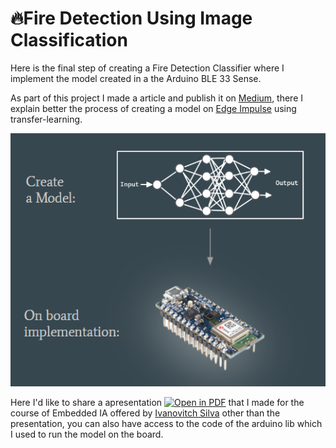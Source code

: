 # 🔥Fire Detection Using Image Classification

Here is the final step of creating a Fire Detection Classifier where I implement the model created in a the Arduino BLE 33 Sense. 

As part of this project I made a article and publish it on [Medium](https://medium.com/@miguel.amaral.111/fire-detection-example-using-image-classification-with-edge-impulse-116745bb3bb0), there I explain better the process of creating a model on [Edge Impulse](https://www.edgeimpulse.com/) using transfer-learning. 

<p align="center">
<img src="./hardware_implementation.png" />

Here I'd like to share a apresentation [![Open in PDF](https://img.shields.io/badge/-PDF-EC1C24?style=flat-square&logo=adobeacrobatreader)](https://github.com/MiguelEuripedes/embedded_AI/blob/main/Projects/fire_detection/Hardware_Implementation/FireDetection_Slides.pdf) that I made for the course of Embedded IA offered by [Ivanovitch Silva](https://github.com/ivanovitchm/embedded.ai) other than the presentation, you can also have access to the code of the arduino lib which I used to run the model on the board.

